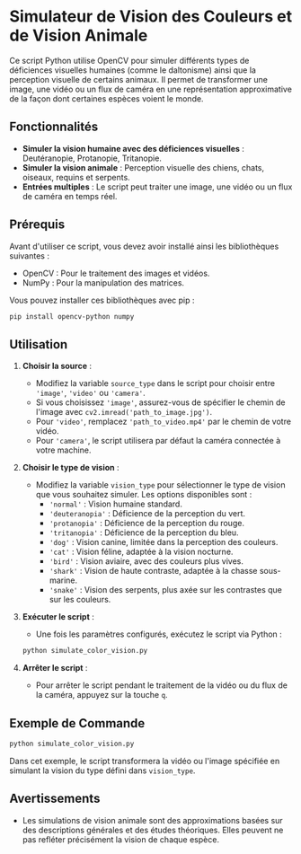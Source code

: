 # Simulateur de Vision des Couleurs et de Vision Animale

Ce script Python utilise OpenCV pour simuler différents types de déficiences visuelles humaines (comme le daltonisme) ainsi que la perception visuelle de certains animaux. Il permet de transformer une image, une vidéo ou un flux de caméra en une représentation approximative de la façon dont certaines espèces voient le monde.

## Fonctionnalités

- **Simuler la vision humaine avec des déficiences visuelles** : Deutéranopie, Protanopie, Tritanopie.
- **Simuler la vision animale** : Perception visuelle des chiens, chats, oiseaux, requins et serpents.
- **Entrées multiples** : Le script peut traiter une image, une vidéo ou un flux de caméra en temps réel.

## Prérequis

Avant d'utiliser ce script, vous devez avoir installé ainsi les bibliothèques suivantes :
- OpenCV : Pour le traitement des images et vidéos.
- NumPy : Pour la manipulation des matrices.

Vous pouvez installer ces bibliothèques avec pip :

```bash
pip install opencv-python numpy
```

## Utilisation

1. **Choisir la source** :
   - Modifiez la variable `source_type` dans le script pour choisir entre `'image'`, `'video'` ou `'camera'`.
   - Si vous choisissez `'image'`, assurez-vous de spécifier le chemin de l'image avec `cv2.imread('path_to_image.jpg')`.
   - Pour `'video'`, remplacez `'path_to_video.mp4'` par le chemin de votre vidéo.
   - Pour `'camera'`, le script utilisera par défaut la caméra connectée à votre machine.

2. **Choisir le type de vision** :
   - Modifiez la variable `vision_type` pour sélectionner le type de vision que vous souhaitez simuler. Les options disponibles sont :
     - `'normal'` : Vision humaine standard.
     - `'deuteranopia'` : Déficience de la perception du vert.
     - `'protanopia'` : Déficience de la perception du rouge.
     - `'tritanopia'` : Déficience de la perception du bleu.
     - `'dog'` : Vision canine, limitée dans la perception des couleurs.
     - `'cat'` : Vision féline, adaptée à la vision nocturne.
     - `'bird'` : Vision aviaire, avec des couleurs plus vives.
     - `'shark'` : Vision de haute contraste, adaptée à la chasse sous-marine.
     - `'snake'` : Vision des serpents, plus axée sur les contrastes que sur les couleurs.

3. **Exécuter le script** :
   - Une fois les paramètres configurés, exécutez le script via Python :

   ```bash
   python simulate_color_vision.py
   ```

4. **Arrêter le script** :
   - Pour arrêter le script pendant le traitement de la vidéo ou du flux de la caméra, appuyez sur la touche `q`.

## Exemple de Commande

```bash
python simulate_color_vision.py
```

Dans cet exemple, le script transformera la vidéo ou l'image spécifiée en simulant la vision du type défini dans `vision_type`.

## Avertissements

- Les simulations de vision animale sont des approximations basées sur des descriptions générales et des études théoriques. Elles peuvent ne pas refléter précisément la vision de chaque espèce.
